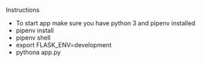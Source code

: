 Instructions

* To start app make sure you have python 3 and pipenv installed
* pipenv install
* pipenv shell
* export FLASK_ENV=development
* pythona app.py